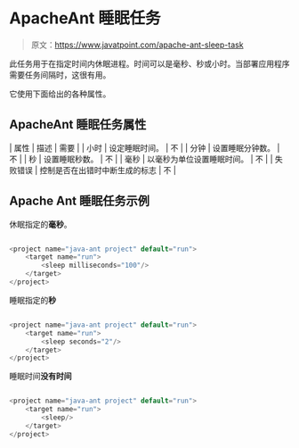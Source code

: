 # ApacheAnt 睡眠任务

> 原文：<https://www.javatpoint.com/apache-ant-sleep-task>

此任务用于在指定时间内休眠进程。时间可以是毫秒、秒或小时。当部署应用程序需要任务间隔时，这很有用。

它使用下面给出的各种属性。

## ApacheAnt 睡眠任务属性

| 属性 | 描述 | 需要 |
| 小时 | 设定睡眠时间。 | 不 |
| 分钟 | 设置睡眠分钟数。 | 不 |
| 秒 | 设置睡眠秒数。 | 不 |
| 毫秒 | 以毫秒为单位设置睡眠时间。 | 不 |
| 失败错误 | 控制是否在出错时中断生成的标志 | 不 |

## Apache Ant 睡眠任务示例

休眠指定的**毫秒**。

```java

<project name="java-ant project" default="run">	
	<target name="run">
		<sleep milliseconds="100"/>
	</target>
</project>

```

睡眠指定的**秒**

```java

<project name="java-ant project" default="run">	
	<target name="run">
		<sleep seconds="2"/>
	</target>
</project>

```

睡眠时间**没有时间**

```java

<project name="java-ant project" default="run">	
	<target name="run">
		<sleep/>
	</target>
</project>

```